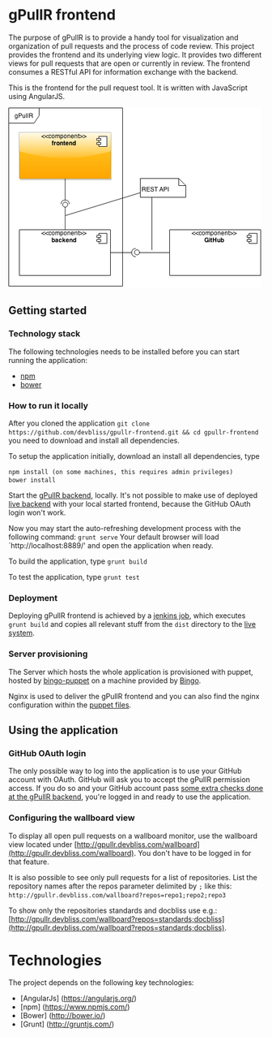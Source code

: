 # gPullR frontend
The purpose of gPullR is to provide a handy tool for visualization and organization of pull requests and the process of code review. This project provides the frontend and its underlying view logic. It provides two different views for pull requests that are open or currently in review. The frontend consumes a RESTful API for information exchange with the backend.

This is the frontend for the pull request tool. It is written with JavaScript using AngularJS. 

![components](/docs/components.png)

## Getting started
### Technology stack
The following technologies needs to be installed before you can start running the application:

  * [npm](https://www.npmjs.com/)
  * [bower](http://bower.io/)

### How to run it locally
After you cloned the application `git clone https://github.com/devbliss/gpullr-frontend.git && cd gpullr-frontend` you need to download and install all dependencies.

To setup the application initially, download an install all dependencies, type
```
npm install (on some machines, this requires admin privileges)
bower install
```

Start the [gPullR backend](https://github.com/devbliss/gpullr-backend/blob/refactor/109_documentation/README.md#how-to-run-it-locally), locally. It's not possible to make use of deployed [live backend](http://gpullr.devbliss.com) with your local started frontend, because the GitHub OAuth login won't work.

Now you may start the auto-refreshing development process with the following command:
`grunt serve`
Your default browser will load `http://localhost:8889/' and open the application when ready.

To build the application, type
`grunt build`

To test the application, type
`grunt test`

### Deployment
Deploying gPullR frontend is achieved by a [jenkins job](http://jenkins.devbliss.com/view/gPullR/job/gPullR-frontend-build/), which executes `grunt build` and copies all relevant stuff from the `dist` directory to the [live system](http://gpullr.devbliss.com/).

### Server provisioning
The Server which hosts the whole application is provisioned with puppet, hosted by [bingo-puppet](https://github.com/devbliss/bingo-puppet/tree/master/modules/gpullr) on a machine provided by [Bingo](http://staging.bingo.devbliss.com/instances).

Nginx is used to deliver the gPullR frontend and you can also find the nginx configuration within the [puppet files](https://github.com/devbliss/bingo-puppet/blob/master/modules/gpullr/files/gpullr_nginx_conf.erb).

## Using the application
### GitHub OAuth login
The only possible way to log into the application is to use your GitHub account with OAuth. GitHub will ask you to accept the gPullR permission access. If you do so and your GitHub account pass [some extra checks done at the gPullR backend](https://github.com/devbliss/gpullr-backend/blob/master/README.md#using-the-application), you're logged in and ready to use the application.

### Configuring the wallboard view
To display all open pull requests on a wallboard monitor, use the wallboard view located under [http://gpullr.devbliss.com/wallboard](http://gpullr.devbliss.com/wallboard).
You don't have to be logged in for that feature.
 
It is also possible to see only pull requests for a list of repositories. List the repository names after the repos parameter delimited by `;` like this:
`http://gpullr.devbliss.com/wallboard?repos=repo1;repo2;repo3`

To show only the repositories standards and docbliss use e.g.: [http://gpullr.devbliss.com/wallboard?repos=standards;docbliss](http://gpullr.devbliss.com/wallboard?repos=standards;docbliss).

# Technologies
The project depends on the following key technologies:

* [AngularJs] (https://angularjs.org/)
* [npm] (https://www.npmjs.com/)
* [Bower] (http://bower.io/)
* [Grunt] (http://gruntjs.com/)

